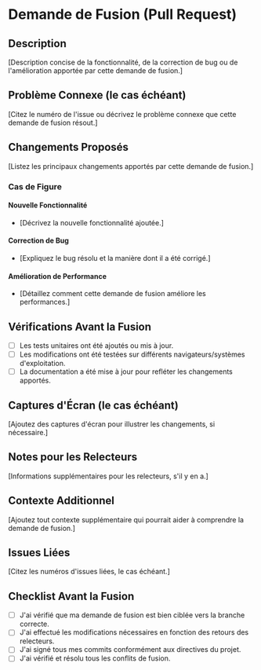 # Demande de Fusion (Pull Request)

## Description
[Description concise de la fonctionnalité, de la correction de bug ou de l'amélioration apportée par cette demande de fusion.]

## Problème Connexe (le cas échéant)
[Citez le numéro de l'issue ou décrivez le problème connexe que cette demande de fusion résout.]

## Changements Proposés
[Listez les principaux changements apportés par cette demande de fusion.]

### Cas de Figure

#### Nouvelle Fonctionnalité
- [Décrivez la nouvelle fonctionnalité ajoutée.]

#### Correction de Bug
- [Expliquez le bug résolu et la manière dont il a été corrigé.]

#### Amélioration de Performance
- [Détaillez comment cette demande de fusion améliore les performances.]

## Vérifications Avant la Fusion
- [ ] Les tests unitaires ont été ajoutés ou mis à jour.
- [ ] Les modifications ont été testées sur différents navigateurs/systèmes d'exploitation.
- [ ] La documentation a été mise à jour pour refléter les changements apportés.

## Captures d'Écran (le cas échéant)
[Ajoutez des captures d'écran pour illustrer les changements, si nécessaire.]

## Notes pour les Relecteurs
[Informations supplémentaires pour les relecteurs, s'il y en a.]

## Contexte Additionnel
[Ajoutez tout contexte supplémentaire qui pourrait aider à comprendre la demande de fusion.]

## Issues Liées
[Citez les numéros d'issues liées, le cas échéant.]

## Checklist Avant la Fusion
- [ ] J'ai vérifié que ma demande de fusion est bien ciblée vers la branche correcte.
- [ ] J'ai effectué les modifications nécessaires en fonction des retours des relecteurs.
- [ ] J'ai signé tous mes commits conformément aux directives du projet.
- [ ] J'ai vérifié et résolu tous les conflits de fusion.

